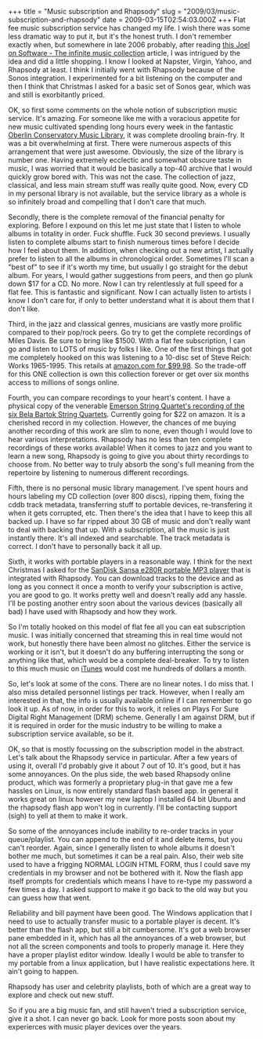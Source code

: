 +++
title = "Music subscription and Rhapsody"
slug = "2009/03/music-subscription-and-rhapsody"
date = 2009-03-15T02:54:03.000Z
+++
Flat fee music subscription service has changed my life. I wish there was some less dramatic way to put it, but it's the honest truth. I don't remember exactly when, but somewhere in late 2006 probably, after reading [this Joel on Software - The infinite music collection](http://www.joelonsoftware.com/items/2006/11/10.html) article, I was intrigued by the idea and did a little shopping. I know I looked at Napster, Virgin, Yahoo, and Rhapsody at least. I think I initially went with Rhapsody because of the Sonos integration. I experimented for a bit listening on the computer and then I think that Christmas I asked for a basic set of Sonos gear, which was and still is exorbitantly priced.

OK, so first some comments on the whole notion of subscription music service. It's amazing. For someone like me with a voracious appetite for new music cultivated spending long hours every week in the fantastic [Oberlin Conservatory Music Library](http://www.oberlin.edu/library/con/), it was complete drooling brain-fry. It was a bit overwhelming at first. There were numerous aspects of this arrangement that were just awesome. Obviously, the size of the library is number one. Having extremely ecclectic and somewhat obscure taste in music, I was worried that it would be basically a top-40 archive that I would quickly grow bored with. This was not the case. The collection of jazz, classical, and less main stream stuff was really quite good. Now, every CD in my personal library is not available, but the service library as a whole is so infinitely broad and compelling that I don't care that much.

Secondly, there is the complete removal of the financial penalty for exploring. Before I expound on this let me just state that I listen to whole albums in totality in order. Fuck shuffle. Fuck 30 second previews. I usually listen to complete albums start to finish numerous times before I decide how I feel about them. In addition, when checking out a new artist, I actually prefer to listen to all the albums in chronological order. Sometimes I'll scan a "best of" to see if it's worth my time, but usually I go straight for the debut album. For years, I would gather suggestions from peers, and then go plunk down $17 for a CD. No more. Now I can try relentlessly at full speed for a flat fee. This is fantastic and significant. Now I can actually listen to artists I know I don't care for, if only to better understand what it is about them that I don't like.

Third, in the jazz and classical genres, musicians are vastly more prolific compared to their pop/rock peers. Go try to get the complete recordings of Miles Davis. Be sure to bring like $1500\. With a flat fee subscription, I can go and listen to LOTS of music by folks I like. One of the first things that got me completely hooked on this was listening to a 10-disc set of Steve Reich: Works 1965-1995\. This retails at [amazon.com for $99.98](http://www.amazon.com/Steve-Reich-1965-1995/dp/B000005J4P/ref=pd_bbs_sr_1?ie=UTF8&s=music&qid=1236457622&sr=8-1). So the trade-off for this ONE collection is own this collection forever or get over six months access to millions of songs online.

Fourth, you can compare recordings to your heart's content. I have a physical copy of the venerable [Emerson String Quartet's recording of the six Bela Bartok String Quartets](http://www.amazon.com/Bela-Bartok-Quartets-Emerson-Quartet/dp/B000001G9O/ref=sr_1_1?ie=UTF8&s=music&qid=1236532264&sr=1-1). Currently going for $22 on amazon. It is a cherished record in my collection. However, the chances of me buying another recording of this work are slim to none, even though I would love to hear various interpretations. Rhapsody has no less than ten complete recordings of these works available! When it comes to jazz and you want to learn a new song, Rhapsody is going to give you about thirty recordings to choose from. No better way to truly absorb the song's full meaning from the repertoire by listening to numerous different recordings.

Fifth, there is no personal music library management. I've spent hours and hours labeling my CD collection (over 800 discs), ripping them, fixing the cddb track metadata, transferring stuff to portable devices, re-transfering it when it gets corrupted, etc. Then there's the idea that I have to keep this all backed up. I have so far ripped about 30 GB of music and don't really want to deal with backing that up. With a subscription, all the music is just instantly there. It's all indexed and searchable. The track metadata is correct. I don't have to personally back it all up.

Sixth, it works with portable players in a reasonable way. I think for the next Christmas I asked for the [SanDisk Sansa e280R portable MP3 player](http://reviews.cnet.com/mp3-players/sandisk-sansa-e280r-rhapsody/4505-6490_7-32102346.html) that is integrated with Rhapsody. You can download tracks to the device and as long as you connect it once a month to verify your subscription is active, you are good to go. It works pretty well and doesn't really add any hassle. I'll be posting another entry soon about the various devices (basically all bad) I have used with Rhapsody and how they work.

So I'm totally hooked on this model of flat fee all you can eat subscription music. I was initially concerned that streaming this in real time would not work, but honestly there have been almost no glitches. Either the service is working or it isn't, but it doesn't do any buffering interrupting the song or anything like that, which would be a complete deal-breaker. To try to listen to this much music on [iTunes](http://www.itunes.com) would cost me hundreds of dollars a month.

So, let's look at some of the cons. There are no linear notes. I do miss that. I also miss detailed personnel listings per track. However, when I really am interested in that, the info is usually available online if I can remember to go look it up. As of now, in order for this to work, it relies on Plays For Sure Digital Right Management (DRM) scheme. Generally I am against DRM, but if it is required in order for the music industry to be willing to make a subscription service available, so be it.

OK, so that is mostly focussing on the subscription model in the abstract. Let's talk about the Rhapsody service in particular. After a few years of using it, overall I'd probably give it about 7 out of 10\. It's good, but it has some annoyances. On the plus side, the web based Rhapsody online product, which was formerly a proprietary plug-in that gave me a few hassles on Linux, is now entirely standard flash based app. In general it works great on linux however my new laptop I installed 64 bit Ubuntu and the rhapsody flash app won't log in currently. I'll be contacting support (sigh) to yell at them to make it work.

So some of the annoyances include inability to re-order tracks in your queue/playlist. You can append to the end of it and delete items, but you can't reorder. Again, since I generally listen to whole albums it doesn't bother me much, but sometimes it can be a real pain. Also, their web site used to have a frigging NORMAL LOGIN HTML FORM, thus I could save my credentials in my browser and not be bothered with it. Now the flash app itself prompts for credentials which means I have to re-type my password a few times a day. I asked support to make it go back to the old way but you can guess how that went.

Reliability and bill payment have been good. The Windows application that I need to use to actually transfer music to a portable player is decent. It's better than the flash app, but still a bit cumbersome. It's got a web browser pane embedded in it, which has all the annoyances of a web browser, but not all the screen components and tools to properly manage it. Here they have a proper playlist editor window. Ideally I would be able to transfer to my portable from a linux application, but I have realistic expectations here. It ain't going to happen.

Rhapsody has user and celebrity playlists, both of which are a great way to explore and check out new stuff.

So if you are a big music fan, and still haven't tried a subscription service, give it a shot. I can never go back. Look for more posts soon about my experierces with music player devices over the years.